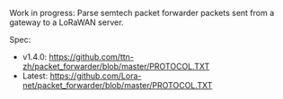 Work in progress: Parse semtech packet forwarder packets sent from a gateway to
a LoRaWAN server.

Spec:

- v1.4.0: https://github.com/ttn-zh/packet_forwarder/blob/master/PROTOCOL.TXT
- Latest: https://github.com/Lora-net/packet_forwarder/blob/master/PROTOCOL.TXT
